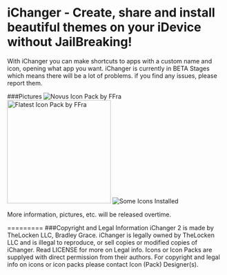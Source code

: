 iChanger - Create, share and install beautiful themes on your iDevice without JailBreaking!
=========
With iChanger you can make shortcuts to apps with a custom name and icon, opening what app you want.
iChanger is currently in BETA Stages which means there will be a lot of problems. if you find any issues, please report them.

###Pictures
<img src="http://www.lockenfiles.tk/git/novus10demo2.png" alt="Novus Icon Pack by FFra" width=""> <img src="http://www.lockenfiles.tk/git/flatestdemo3.png" alt="Flatest Icon Pack by FFra" width="240"> <img src="http://www.lockenfiles.tk/git/Demo1.png" alt="Some Icons Installed" width="">

<!-- /*
// Changer featured a full documented API to use by PRO users where you can make your own fully hosted app.
*/ -->
More information, pictures, etc. will be released overtime.
 
=========
###Copyright and Legal Information
iChanger 2 is made by TheLocken LLC, Bradley Grace.
iChanger is legally owned by TheLocken LLC and is illegal to reproduce, or sell copies or modified copies of iChanger. Read LICENSE for more on Legal info.
Icons or Icon Packs are supplyed with direct permission from their authors. For copyright and legal info on icons or icon packs please contact Icon (Pack) Designer(s).